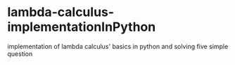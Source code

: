 # lambda-calculus-implementationInPython
implementation of lambda calculus' basics in python and solving five simple question
